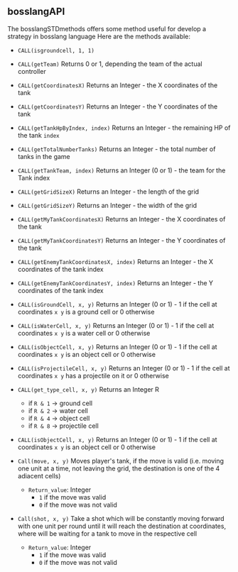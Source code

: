 ## bosslangAPI

The bosslangSTDmethods offers some method useful for develop a strategy in bosslang language
Here are the methods available:

* `CALL(isgroundcell, 1, 1)`

* `CALL(getTeam)`
	Returns 0 or 1, depending the team of the actual controller

* `CALL(getCoordinatesX)`
	Returns an Integer - the X coordinates of the tank

* `CALL(getCoordinatesY)`
	Returns an Integer - the Y coordinates of the tank


* `CALL(getTankHpByIndex, index)`
	Returns an Integer - the remaining HP of the tank `index`


* `CALL(getTotalNumberTanks)`
	Returns an Integer - the total number of tanks in the game

* `CALL(getTankTeam, index)`
	Returns an Integer (0 or 1) - the team for the Tank index

* `CALL(getGridSizeX)`
	Returns an Integer - the length of the grid


* `CALL(getGridSizeY)`
	Returns an Integer - the width of the grid

* `CALL(getMyTankCoordinatesX)`
	Returns an Integer - the X coordinates of the tank

* `CALL(getMyTankCoordinatesY)`
	Returns an Integer - the Y coordinates of the tank



* `CALL(getEnemyTankCoordinatesX, index)`
	Returns an Integer - the X coordinates of the tank index

* `CALL(getEnemyTankCoordinatesY, index)`
	Returns an Integer - the Y coordinates of the tank index

* `CALL(isGroundCell, x, y)`
	Returns an Integer (0 or 1) - 1 if the cell at coordinates `x y` is a ground cell or 0 otherwise


* `CALL(isWaterCell, x, y)`
	Returns an Integer (0 or 1) - 1 if the cell at coordinates `x y` is a water cell or 0 otherwise

* `CALL(isObjectCell, x, y)`
	Returns an Integer (0 or 1) - 1 if the cell at coordinates `x y` is an object cell or 0 otherwise

* `CALL(isProjectileCell, x, y)`
	Returns an Integer (0 or 1) - 1 if the cell at coordinates `x y` has a projectile on it or 0 otherwise

* `CALL(get_type_cell, x, y)`
Returns an Integer R
	*	if `R & 1`  -> ground cell
	*	if `R & 2`  -> water cell
	*	if `R & 4`  -> object cell
	*	if `R & 8`  -> projectile cell

* `CALL(isObjectCell, x, y)`
	Returns an Integer (0 or 1) - 1 if the cell at coordinates `x y` is an object cell or 0 otherwise

* `Call(move, x, y)`
	Moves player's tank, if the move is valid (i.e. moving one unit at a time, not leaving the grid, the destination is one of the 4 adiacent cells)
    * `Return_value`: Integer
        * `1` if the move was valid 
        * `0` if the move was not valid

* `Call(shot, x, y)`
    Take a shot which will be constantly moving forward with one unit per round until it will reach the destination at coordinates, where will be waiting for a tank to move in the respective cell
    * `Return_value`: Integer
        * `1` if the move was valid 
        * `0` if the move was not valid